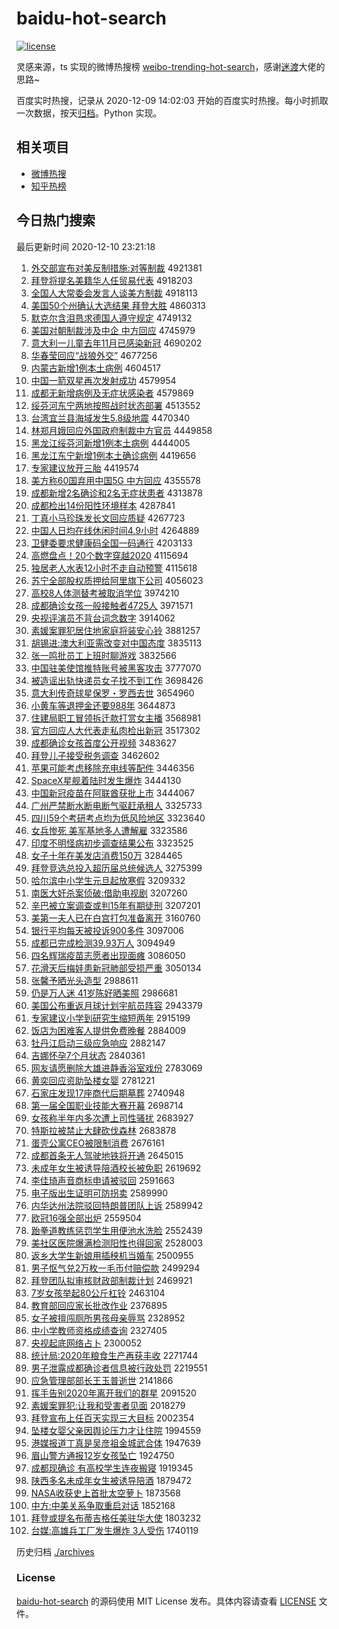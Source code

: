 # baidu-hot-search

[![license](https://img.shields.io/github/license/Arrackisarookie/baidu-hot-search)](https://github.com/Arrackisarookie/baidu-hot-search/blob/master/LICENSE)

灵感来源，ts 实现的微博热搜榜 [weibo-trending-hot-search](https://github.com/justjavac/weibo-trending-hot-search)，感谢[迷渡](https://github.com/justjavac)大佬的思路~

百度实时热搜，记录从 2020-12-09 14:02:03 开始的百度实时热搜。每小时抓取一次数据，按天[归档](./archives)。Python 实现。

## 相关项目
+ [微博热搜](https://github.com/Arrackisarookie/weibo-hot-search)
+ [知乎热榜](https://github.com/Arrackisarookie/zhihu-top-search)

## 今日热门搜索

<!-- Rank Begin -->

最后更新时间 2020-12-10 23:21:18

1. [外交部宣布对美反制措施:对等制裁](http://www.baidu.com/baidu?cl=3&tn=SE_baiduhomet8_jmjb7mjw&rsv_dl=fyb_top&fr=top1000&wd=%CD%E2%BD%BB%B2%BF%D0%FB%B2%BC%B6%D4%C3%C0%B7%B4%D6%C6%B4%EB%CA%A9%3A%B6%D4%B5%C8%D6%C6%B2%C3) 4921381
1. [拜登将提名美籍华人任贸易代表](http://www.baidu.com/baidu?cl=3&tn=SE_baiduhomet8_jmjb7mjw&rsv_dl=fyb_top&fr=top1000&wd=%B0%DD%B5%C7%BD%AB%CC%E1%C3%FB%C3%C0%BC%AE%BB%AA%C8%CB%C8%CE%C3%B3%D2%D7%B4%FA%B1%ED) 4918203
1. [全国人大常委会发言人谈美方制裁](http://www.baidu.com/baidu?cl=3&tn=SE_baiduhomet8_jmjb7mjw&rsv_dl=fyb_top&fr=top1000&wd=%C8%AB%B9%FA%C8%CB%B4%F3%B3%A3%CE%AF%BB%E1%B7%A2%D1%D4%C8%CB%CC%B8%C3%C0%B7%BD%D6%C6%B2%C3) 4918113
1. [美国50个州确认大选结果 拜登大胜](http://www.baidu.com/baidu?cl=3&tn=SE_baiduhomet8_jmjb7mjw&rsv_dl=fyb_top&fr=top1000&wd=%C3%C0%B9%FA50%B8%F6%D6%DD%C8%B7%C8%CF%B4%F3%D1%A1%BD%E1%B9%FB%20%B0%DD%B5%C7%B4%F3%CA%A4) 4860313
1. [默克尔含泪恳求德国人遵守规定](http://www.baidu.com/baidu?cl=3&tn=SE_baiduhomet8_jmjb7mjw&rsv_dl=fyb_top&fr=top1000&wd=%C4%AC%BF%CB%B6%FB%BA%AC%C0%E1%BF%D2%C7%F3%B5%C2%B9%FA%C8%CB%D7%F1%CA%D8%B9%E6%B6%A8) 4749132
1. [美国对朝制裁涉及中企 中方回应](http://www.baidu.com/baidu?cl=3&tn=SE_baiduhomet8_jmjb7mjw&rsv_dl=fyb_top&fr=top1000&wd=%C3%C0%B9%FA%B6%D4%B3%AF%D6%C6%B2%C3%C9%E6%BC%B0%D6%D0%C6%F3%20%D6%D0%B7%BD%BB%D8%D3%A6) 4745979
1. [意大利一儿童去年11月已感染新冠](http://www.baidu.com/baidu?cl=3&tn=SE_baiduhomet8_jmjb7mjw&rsv_dl=fyb_top&fr=top1000&wd=%D2%E2%B4%F3%C0%FB%D2%BB%B6%F9%CD%AF%C8%A5%C4%EA11%D4%C2%D2%D1%B8%D0%C8%BE%D0%C2%B9%DA) 4690202
1. [华春莹回应“战狼外交”](http://www.baidu.com/baidu?cl=3&tn=SE_baiduhomet8_jmjb7mjw&rsv_dl=fyb_top&fr=top1000&wd=%BB%AA%B4%BA%D3%A8%BB%D8%D3%A6%A1%B0%D5%BD%C0%C7%CD%E2%BD%BB%A1%B1) 4677256
1. [内蒙古新增1例本土病例](http://www.baidu.com/baidu?cl=3&tn=SE_baiduhomet8_jmjb7mjw&rsv_dl=fyb_top&fr=top1000&wd=%C4%DA%C3%C9%B9%C5%D0%C2%D4%F61%C0%FD%B1%BE%CD%C1%B2%A1%C0%FD) 4604517
1. [中国一箭双星再次发射成功](http://www.baidu.com/baidu?cl=3&tn=SE_baiduhomet8_jmjb7mjw&rsv_dl=fyb_top&fr=top1000&wd=%D6%D0%B9%FA%D2%BB%BC%FD%CB%AB%D0%C7%D4%D9%B4%CE%B7%A2%C9%E4%B3%C9%B9%A6) 4579954
1. [成都无新增病例及无症状感染者](http://www.baidu.com/baidu?cl=3&tn=SE_baiduhomet8_jmjb7mjw&rsv_dl=fyb_top&fr=top1000&wd=%B3%C9%B6%BC%CE%DE%D0%C2%D4%F6%B2%A1%C0%FD%BC%B0%CE%DE%D6%A2%D7%B4%B8%D0%C8%BE%D5%DF) 4579869
1. [绥芬河东宁两地按照战时状态部署](http://www.baidu.com/baidu?cl=3&tn=SE_baiduhomet8_jmjb7mjw&rsv_dl=fyb_top&fr=top1000&wd=%CB%E7%B7%D2%BA%D3%B6%AB%C4%FE%C1%BD%B5%D8%B0%B4%D5%D5%D5%BD%CA%B1%D7%B4%CC%AC%B2%BF%CA%F0) 4513552
1. [台湾宜兰县海域发生5.8级地震](http://www.baidu.com/baidu?cl=3&tn=SE_baiduhomet8_jmjb7mjw&rsv_dl=fyb_top&fr=top1000&wd=%CC%A8%CD%E5%D2%CB%C0%BC%CF%D8%BA%A3%D3%F2%B7%A2%C9%FA5.8%BC%B6%B5%D8%D5%F0) 4470340
1. [林郑月娥回应外国政府制裁中方官员](http://www.baidu.com/baidu?cl=3&tn=SE_baiduhomet8_jmjb7mjw&rsv_dl=fyb_top&fr=top1000&wd=%C1%D6%D6%A3%D4%C2%B6%F0%BB%D8%D3%A6%CD%E2%B9%FA%D5%FE%B8%AE%D6%C6%B2%C3%D6%D0%B7%BD%B9%D9%D4%B1) 4449858
1. [黑龙江绥芬河新增1例本土病例](http://www.baidu.com/baidu?cl=3&tn=SE_baiduhomet8_jmjb7mjw&rsv_dl=fyb_top&fr=top1000&wd=%BA%DA%C1%FA%BD%AD%CB%E7%B7%D2%BA%D3%D0%C2%D4%F61%C0%FD%B1%BE%CD%C1%B2%A1%C0%FD) 4444005
1. [黑龙江东宁新增1例本土确诊病例](http://www.baidu.com/baidu?cl=3&tn=SE_baiduhomet8_jmjb7mjw&rsv_dl=fyb_top&fr=top1000&wd=%BA%DA%C1%FA%BD%AD%B6%AB%C4%FE%D0%C2%D4%F61%C0%FD%B1%BE%CD%C1%C8%B7%D5%EF%B2%A1%C0%FD) 4419656
1. [专家建议放开三胎](http://www.baidu.com/baidu?cl=3&tn=SE_baiduhomet8_jmjb7mjw&rsv_dl=fyb_top&fr=top1000&wd=%D7%A8%BC%D2%BD%A8%D2%E9%B7%C5%BF%AA%C8%FD%CC%A5) 4419574
1. [美方称60国弃用中国5G 中方回应](http://www.baidu.com/baidu?cl=3&tn=SE_baiduhomet8_jmjb7mjw&rsv_dl=fyb_top&fr=top1000&wd=%C3%C0%B7%BD%B3%C660%B9%FA%C6%FA%D3%C3%D6%D0%B9%FA5G%20%D6%D0%B7%BD%BB%D8%D3%A6) 4355578
1. [成都新增2名确诊和2名无症状患者](http://www.baidu.com/baidu?cl=3&tn=SE_baiduhomet8_jmjb7mjw&rsv_dl=fyb_top&fr=top1000&wd=%B3%C9%B6%BC%D0%C2%D4%F62%C3%FB%C8%B7%D5%EF%BA%CD2%C3%FB%CE%DE%D6%A2%D7%B4%BB%BC%D5%DF) 4313878
1. [成都检出14份阳性环境样本](http://www.baidu.com/baidu?cl=3&tn=SE_baiduhomet8_jmjb7mjw&rsv_dl=fyb_top&fr=top1000&wd=%B3%C9%B6%BC%BC%EC%B3%F614%B7%DD%D1%F4%D0%D4%BB%B7%BE%B3%D1%F9%B1%BE) 4287841
1. [丁真小马珍珠发长文回应质疑](http://www.baidu.com/baidu?cl=3&tn=SE_baiduhomet8_jmjb7mjw&rsv_dl=fyb_top&fr=top1000&wd=%B6%A1%D5%E6%D0%A1%C2%ED%D5%E4%D6%E9%B7%A2%B3%A4%CE%C4%BB%D8%D3%A6%D6%CA%D2%C9) 4267723
1. [中国人日均在线休闲时间4.9小时](http://www.baidu.com/baidu?cl=3&tn=SE_baiduhomet8_jmjb7mjw&rsv_dl=fyb_top&fr=top1000&wd=%D6%D0%B9%FA%C8%CB%C8%D5%BE%F9%D4%DA%CF%DF%D0%DD%CF%D0%CA%B1%BC%E44.9%D0%A1%CA%B1) 4264889
1. [卫健委要求健康码全国一码通行](http://www.baidu.com/baidu?cl=3&tn=SE_baiduhomet8_jmjb7mjw&rsv_dl=fyb_top&fr=top1000&wd=%CE%C0%BD%A1%CE%AF%D2%AA%C7%F3%BD%A1%BF%B5%C2%EB%C8%AB%B9%FA%D2%BB%C2%EB%CD%A8%D0%D0) 4203133
1. [高燃盘点！20个数字穿越2020](http://www.baidu.com/baidu?cl=3&tn=SE_baiduhomet8_jmjb7mjw&rsv_dl=fyb_top&fr=top1000&wd=%B8%DF%C8%BC%C5%CC%B5%E3%A3%A120%B8%F6%CA%FD%D7%D6%B4%A9%D4%BD2020) 4115694
1. [独居老人水表12小时不走自动预警](http://www.baidu.com/baidu?cl=3&tn=SE_baiduhomet8_jmjb7mjw&rsv_dl=fyb_top&fr=top1000&wd=%B6%C0%BE%D3%C0%CF%C8%CB%CB%AE%B1%ED12%D0%A1%CA%B1%B2%BB%D7%DF%D7%D4%B6%AF%D4%A4%BE%AF) 4115618
1. [苏宁全部股权质押给阿里旗下公司](http://www.baidu.com/baidu?cl=3&tn=SE_baiduhomet8_jmjb7mjw&rsv_dl=fyb_top&fr=top1000&wd=%CB%D5%C4%FE%C8%AB%B2%BF%B9%C9%C8%A8%D6%CA%D1%BA%B8%F8%B0%A2%C0%EF%C6%EC%CF%C2%B9%AB%CB%BE) 4056023
1. [高校8人体测替考被取消学位](http://www.baidu.com/baidu?cl=3&tn=SE_baiduhomet8_jmjb7mjw&rsv_dl=fyb_top&fr=top1000&wd=%B8%DF%D0%A38%C8%CB%CC%E5%B2%E2%CC%E6%BF%BC%B1%BB%C8%A1%CF%FB%D1%A7%CE%BB) 3974210
1. [成都确诊女孩一般接触者4725人](http://www.baidu.com/baidu?cl=3&tn=SE_baiduhomet8_jmjb7mjw&rsv_dl=fyb_top&fr=top1000&wd=%B3%C9%B6%BC%C8%B7%D5%EF%C5%AE%BA%A2%D2%BB%B0%E3%BD%D3%B4%A5%D5%DF4725%C8%CB) 3971571
1. [央视评演员不背台词念数字](http://www.baidu.com/baidu?cl=3&tn=SE_baiduhomet8_jmjb7mjw&rsv_dl=fyb_top&fr=top1000&wd=%D1%EB%CA%D3%C6%C0%D1%DD%D4%B1%B2%BB%B1%B3%CC%A8%B4%CA%C4%EE%CA%FD%D7%D6) 3914062
1. [素媛案罪犯居住地家庭将装安心铃](http://www.baidu.com/baidu?cl=3&tn=SE_baiduhomet8_jmjb7mjw&rsv_dl=fyb_top&fr=top1000&wd=%CB%D8%E6%C2%B0%B8%D7%EF%B7%B8%BE%D3%D7%A1%B5%D8%BC%D2%CD%A5%BD%AB%D7%B0%B0%B2%D0%C4%C1%E5) 3881257
1. [胡锡进:澳大利亚需改变对中国态度](http://www.baidu.com/baidu?cl=3&tn=SE_baiduhomet8_jmjb7mjw&rsv_dl=fyb_top&fr=top1000&wd=%BA%FA%CE%FD%BD%F8%3A%B0%C4%B4%F3%C0%FB%D1%C7%D0%E8%B8%C4%B1%E4%B6%D4%D6%D0%B9%FA%CC%AC%B6%C8) 3835113
1. [张一鸣批员工上班时聊游戏](http://www.baidu.com/baidu?cl=3&tn=SE_baiduhomet8_jmjb7mjw&rsv_dl=fyb_top&fr=top1000&wd=%D5%C5%D2%BB%C3%F9%C5%FA%D4%B1%B9%A4%C9%CF%B0%E0%CA%B1%C1%C4%D3%CE%CF%B7) 3832566
1. [中国驻美使馆推特账号被黑客攻击](http://www.baidu.com/baidu?cl=3&tn=SE_baiduhomet8_jmjb7mjw&rsv_dl=fyb_top&fr=top1000&wd=%D6%D0%B9%FA%D7%A4%C3%C0%CA%B9%B9%DD%CD%C6%CC%D8%D5%CB%BA%C5%B1%BB%BA%DA%BF%CD%B9%A5%BB%F7) 3777070
1. [被造谣出轨快递员女子找不到工作](http://www.baidu.com/baidu?cl=3&tn=SE_baiduhomet8_jmjb7mjw&rsv_dl=fyb_top&fr=top1000&wd=%B1%BB%D4%EC%D2%A5%B3%F6%B9%EC%BF%EC%B5%DD%D4%B1%C5%AE%D7%D3%D5%D2%B2%BB%B5%BD%B9%A4%D7%F7) 3698426
1. [意大利传奇球星保罗・罗西去世](http://www.baidu.com/baidu?cl=3&tn=SE_baiduhomet8_jmjb7mjw&rsv_dl=fyb_top&fr=top1000&wd=%D2%E2%B4%F3%C0%FB%B4%AB%C6%E6%C7%F2%D0%C7%B1%A3%C2%DE%A1%A4%C2%DE%CE%F7%C8%A5%CA%C0) 3654960
1. [小黄车等退押金还要988年](http://www.baidu.com/baidu?cl=3&tn=SE_baiduhomet8_jmjb7mjw&rsv_dl=fyb_top&fr=top1000&wd=%D0%A1%BB%C6%B3%B5%B5%C8%CD%CB%D1%BA%BD%F0%BB%B9%D2%AA988%C4%EA) 3644873
1. [住建局职工冒领拆迁款打赏女主播](http://www.baidu.com/baidu?cl=3&tn=SE_baiduhomet8_jmjb7mjw&rsv_dl=fyb_top&fr=top1000&wd=%D7%A1%BD%A8%BE%D6%D6%B0%B9%A4%C3%B0%C1%EC%B2%F0%C7%A8%BF%EE%B4%F2%C9%CD%C5%AE%D6%F7%B2%A5) 3568981
1. [官方回应人大代表走私肉检出新冠](http://www.baidu.com/baidu?cl=3&tn=SE_baiduhomet8_jmjb7mjw&rsv_dl=fyb_top&fr=top1000&wd=%B9%D9%B7%BD%BB%D8%D3%A6%C8%CB%B4%F3%B4%FA%B1%ED%D7%DF%CB%BD%C8%E2%BC%EC%B3%F6%D0%C2%B9%DA) 3517302
1. [成都确诊女孩首度公开视频](http://www.baidu.com/baidu?cl=3&tn=SE_baiduhomet8_jmjb7mjw&rsv_dl=fyb_top&fr=top1000&wd=%B3%C9%B6%BC%C8%B7%D5%EF%C5%AE%BA%A2%CA%D7%B6%C8%B9%AB%BF%AA%CA%D3%C6%B5) 3483627
1. [拜登儿子接受税务调查](http://www.baidu.com/baidu?cl=3&tn=SE_baiduhomet8_jmjb7mjw&rsv_dl=fyb_top&fr=top1000&wd=%B0%DD%B5%C7%B6%F9%D7%D3%BD%D3%CA%DC%CB%B0%CE%F1%B5%F7%B2%E9) 3462602
1. [苹果可能考虑移除充电线等配件](http://www.baidu.com/baidu?cl=3&tn=SE_baiduhomet8_jmjb7mjw&rsv_dl=fyb_top&fr=top1000&wd=%C6%BB%B9%FB%BF%C9%C4%DC%BF%BC%C2%C7%D2%C6%B3%FD%B3%E4%B5%E7%CF%DF%B5%C8%C5%E4%BC%FE) 3446356
1. [SpaceX星舰着陆时发生爆炸](http://www.baidu.com/baidu?cl=3&tn=SE_baiduhomet8_jmjb7mjw&rsv_dl=fyb_top&fr=top1000&wd=SpaceX%D0%C7%BD%A2%D7%C5%C2%BD%CA%B1%B7%A2%C9%FA%B1%AC%D5%A8) 3444130
1. [中国新冠疫苗在阿联酋获批上市](http://www.baidu.com/baidu?cl=3&tn=SE_baiduhomet8_jmjb7mjw&rsv_dl=fyb_top&fr=top1000&wd=%D6%D0%B9%FA%D0%C2%B9%DA%D2%DF%C3%E7%D4%DA%B0%A2%C1%AA%C7%F5%BB%F1%C5%FA%C9%CF%CA%D0) 3444067
1. [广州严禁断水断电断气驱赶承租人](http://www.baidu.com/baidu?cl=3&tn=SE_baiduhomet8_jmjb7mjw&rsv_dl=fyb_top&fr=top1000&wd=%B9%E3%D6%DD%D1%CF%BD%FB%B6%CF%CB%AE%B6%CF%B5%E7%B6%CF%C6%F8%C7%FD%B8%CF%B3%D0%D7%E2%C8%CB) 3325733
1. [四川59个考研考点均为低风险地区](http://www.baidu.com/baidu?cl=3&tn=SE_baiduhomet8_jmjb7mjw&rsv_dl=fyb_top&fr=top1000&wd=%CB%C4%B4%A859%B8%F6%BF%BC%D1%D0%BF%BC%B5%E3%BE%F9%CE%AA%B5%CD%B7%E7%CF%D5%B5%D8%C7%F8) 3323640
1. [女兵惨死 美军基地多人遭解雇](http://www.baidu.com/baidu?cl=3&tn=SE_baiduhomet8_jmjb7mjw&rsv_dl=fyb_top&fr=top1000&wd=%C5%AE%B1%F8%B2%D2%CB%C0%20%C3%C0%BE%FC%BB%F9%B5%D8%B6%E0%C8%CB%D4%E2%BD%E2%B9%CD) 3323586
1. [印度不明怪病初步调查结果公布](http://www.baidu.com/baidu?cl=3&tn=SE_baiduhomet8_jmjb7mjw&rsv_dl=fyb_top&fr=top1000&wd=%D3%A1%B6%C8%B2%BB%C3%F7%B9%D6%B2%A1%B3%F5%B2%BD%B5%F7%B2%E9%BD%E1%B9%FB%B9%AB%B2%BC) 3323525
1. [女子十年在美发店消费150万](http://www.baidu.com/baidu?cl=3&tn=SE_baiduhomet8_jmjb7mjw&rsv_dl=fyb_top&fr=top1000&wd=%C5%AE%D7%D3%CA%AE%C4%EA%D4%DA%C3%C0%B7%A2%B5%EA%CF%FB%B7%D1150%CD%F2) 3284465
1. [拜登竞选总投入超历届总统候选人](http://www.baidu.com/baidu?cl=3&tn=SE_baiduhomet8_jmjb7mjw&rsv_dl=fyb_top&fr=top1000&wd=%B0%DD%B5%C7%BE%BA%D1%A1%D7%DC%CD%B6%C8%EB%B3%AC%C0%FA%BD%EC%D7%DC%CD%B3%BA%F2%D1%A1%C8%CB) 3275399
1. [哈尔滨中小学生元旦起放寒假](http://www.baidu.com/baidu?cl=3&tn=SE_baiduhomet8_jmjb7mjw&rsv_dl=fyb_top&fr=top1000&wd=%B9%FE%B6%FB%B1%F5%D6%D0%D0%A1%D1%A7%C9%FA%D4%AA%B5%A9%C6%F0%B7%C5%BA%AE%BC%D9) 3209332
1. [南医大奸杀案侦破:借助电视剧](http://www.baidu.com/baidu?cl=3&tn=SE_baiduhomet8_jmjb7mjw&rsv_dl=fyb_top&fr=top1000&wd=%C4%CF%D2%BD%B4%F3%BC%E9%C9%B1%B0%B8%D5%EC%C6%C6%3A%BD%E8%D6%FA%B5%E7%CA%D3%BE%E7) 3207260
1. [辛巴被立案调查或判15年有期徒刑](http://www.baidu.com/baidu?cl=3&tn=SE_baiduhomet8_jmjb7mjw&rsv_dl=fyb_top&fr=top1000&wd=%D0%C1%B0%CD%B1%BB%C1%A2%B0%B8%B5%F7%B2%E9%BB%F2%C5%D015%C4%EA%D3%D0%C6%DA%CD%BD%D0%CC) 3207201
1. [美第一夫人已在白宫打包准备离开](http://www.baidu.com/baidu?cl=3&tn=SE_baiduhomet8_jmjb7mjw&rsv_dl=fyb_top&fr=top1000&wd=%C3%C0%B5%DA%D2%BB%B7%F2%C8%CB%D2%D1%D4%DA%B0%D7%B9%AC%B4%F2%B0%FC%D7%BC%B1%B8%C0%EB%BF%AA) 3160760
1. [银行平均每天被投诉900多件](http://www.baidu.com/baidu?cl=3&tn=SE_baiduhomet8_jmjb7mjw&rsv_dl=fyb_top&fr=top1000&wd=%D2%F8%D0%D0%C6%BD%BE%F9%C3%BF%CC%EC%B1%BB%CD%B6%CB%DF900%B6%E0%BC%FE) 3097006
1. [成都已完成检测39.93万人](http://www.baidu.com/baidu?cl=3&tn=SE_baiduhomet8_jmjb7mjw&rsv_dl=fyb_top&fr=top1000&wd=%B3%C9%B6%BC%D2%D1%CD%EA%B3%C9%BC%EC%B2%E239.93%CD%F2%C8%CB) 3094949
1. [四名辉瑞疫苗志愿者出现面瘫](http://www.baidu.com/baidu?cl=3&tn=SE_baiduhomet8_jmjb7mjw&rsv_dl=fyb_top&fr=top1000&wd=%CB%C4%C3%FB%BB%D4%C8%F0%D2%DF%C3%E7%D6%BE%D4%B8%D5%DF%B3%F6%CF%D6%C3%E6%CC%B1) 3086050
1. [花滑天后梅娃患新冠肺部受损严重](http://www.baidu.com/baidu?cl=3&tn=SE_baiduhomet8_jmjb7mjw&rsv_dl=fyb_top&fr=top1000&wd=%BB%A8%BB%AC%CC%EC%BA%F3%C3%B7%CD%DE%BB%BC%D0%C2%B9%DA%B7%CE%B2%BF%CA%DC%CB%F0%D1%CF%D6%D8) 3050134
1. [张馨予晒光头造型](http://www.baidu.com/baidu?cl=3&tn=SE_baiduhomet8_jmjb7mjw&rsv_dl=fyb_top&fr=top1000&wd=%D5%C5%DC%B0%D3%E8%C9%B9%B9%E2%CD%B7%D4%EC%D0%CD) 2988611
1. [仍是万人迷 41岁陈好晒美照](http://www.baidu.com/baidu?cl=3&tn=SE_baiduhomet8_jmjb7mjw&rsv_dl=fyb_top&fr=top1000&wd=%C8%D4%CA%C7%CD%F2%C8%CB%C3%D4%2041%CB%EA%B3%C2%BA%C3%C9%B9%C3%C0%D5%D5) 2986681
1. [美国公布重返月球计划宇航员阵容](http://www.baidu.com/baidu?cl=3&tn=SE_baiduhomet8_jmjb7mjw&rsv_dl=fyb_top&fr=top1000&wd=%C3%C0%B9%FA%B9%AB%B2%BC%D6%D8%B7%B5%D4%C2%C7%F2%BC%C6%BB%AE%D3%EE%BA%BD%D4%B1%D5%F3%C8%DD) 2943379
1. [专家建议小学到研究生缩短两年](http://www.baidu.com/baidu?cl=3&tn=SE_baiduhomet8_jmjb7mjw&rsv_dl=fyb_top&fr=top1000&wd=%D7%A8%BC%D2%BD%A8%D2%E9%D0%A1%D1%A7%B5%BD%D1%D0%BE%BF%C9%FA%CB%F5%B6%CC%C1%BD%C4%EA) 2915199
1. [饭店为困难客人提供免费晚餐](http://www.baidu.com/baidu?cl=3&tn=SE_baiduhomet8_jmjb7mjw&rsv_dl=fyb_top&fr=top1000&wd=%B7%B9%B5%EA%CE%AA%C0%A7%C4%D1%BF%CD%C8%CB%CC%E1%B9%A9%C3%E2%B7%D1%CD%ED%B2%CD) 2884009
1. [牡丹江启动三级应急响应](http://www.baidu.com/baidu?cl=3&tn=SE_baiduhomet8_jmjb7mjw&rsv_dl=fyb_top&fr=top1000&wd=%C4%B5%B5%A4%BD%AD%C6%F4%B6%AF%C8%FD%BC%B6%D3%A6%BC%B1%CF%EC%D3%A6) 2882147
1. [吉娜怀孕7个月状态](http://www.baidu.com/baidu?cl=3&tn=SE_baiduhomet8_jmjb7mjw&rsv_dl=fyb_top&fr=top1000&wd=%BC%AA%C4%C8%BB%B3%D4%D07%B8%F6%D4%C2%D7%B4%CC%AC) 2840361
1. [网友请愿删除大雄进静香浴室戏份](http://www.baidu.com/baidu?cl=3&tn=SE_baiduhomet8_jmjb7mjw&rsv_dl=fyb_top&fr=top1000&wd=%CD%F8%D3%D1%C7%EB%D4%B8%C9%BE%B3%FD%B4%F3%D0%DB%BD%F8%BE%B2%CF%E3%D4%A1%CA%D2%CF%B7%B7%DD) 2783069
1. [黄奕回应资助坠楼女婴](http://www.baidu.com/baidu?cl=3&tn=SE_baiduhomet8_jmjb7mjw&rsv_dl=fyb_top&fr=top1000&wd=%BB%C6%DE%C8%BB%D8%D3%A6%D7%CA%D6%FA%D7%B9%C2%A5%C5%AE%D3%A4) 2781221
1. [石家庄发现17座商代后期墓葬](http://www.baidu.com/baidu?cl=3&tn=SE_baiduhomet8_jmjb7mjw&rsv_dl=fyb_top&fr=top1000&wd=%CA%AF%BC%D2%D7%AF%B7%A2%CF%D617%D7%F9%C9%CC%B4%FA%BA%F3%C6%DA%C4%B9%D4%E1) 2740948
1. [第一届全国职业技能大赛开幕](http://www.baidu.com/baidu?cl=3&tn=SE_baiduhomet8_jmjb7mjw&rsv_dl=fyb_top&fr=top1000&wd=%B5%DA%D2%BB%BD%EC%C8%AB%B9%FA%D6%B0%D2%B5%BC%BC%C4%DC%B4%F3%C8%FC%BF%AA%C4%BB) 2698714
1. [女孩称半年内多次遭上司性骚扰](http://www.baidu.com/baidu?cl=3&tn=SE_baiduhomet8_jmjb7mjw&rsv_dl=fyb_top&fr=top1000&wd=%C5%AE%BA%A2%B3%C6%B0%EB%C4%EA%C4%DA%B6%E0%B4%CE%D4%E2%C9%CF%CB%BE%D0%D4%C9%A7%C8%C5) 2683927
1. [特斯拉被禁止大肆砍伐森林](http://www.baidu.com/baidu?cl=3&tn=SE_baiduhomet8_jmjb7mjw&rsv_dl=fyb_top&fr=top1000&wd=%CC%D8%CB%B9%C0%AD%B1%BB%BD%FB%D6%B9%B4%F3%CB%C1%BF%B3%B7%A5%C9%AD%C1%D6) 2683878
1. [蛋壳公寓CEO被限制消费](http://www.baidu.com/baidu?cl=3&tn=SE_baiduhomet8_jmjb7mjw&rsv_dl=fyb_top&fr=top1000&wd=%B5%B0%BF%C7%B9%AB%D4%A2CEO%B1%BB%CF%DE%D6%C6%CF%FB%B7%D1) 2676161
1. [成都首条无人驾驶地铁将开通](http://www.baidu.com/baidu?cl=3&tn=SE_baiduhomet8_jmjb7mjw&rsv_dl=fyb_top&fr=top1000&wd=%B3%C9%B6%BC%CA%D7%CC%F5%CE%DE%C8%CB%BC%DD%CA%BB%B5%D8%CC%FA%BD%AB%BF%AA%CD%A8) 2645015
1. [未成年女生被诱导陪酒校长被免职](http://www.baidu.com/baidu?cl=3&tn=SE_baiduhomet8_jmjb7mjw&rsv_dl=fyb_top&fr=top1000&wd=%CE%B4%B3%C9%C4%EA%C5%AE%C9%FA%B1%BB%D3%D5%B5%BC%C5%E3%BE%C6%D0%A3%B3%A4%B1%BB%C3%E2%D6%B0) 2619692
1. [李佳琦声音商标申请被驳回](http://www.baidu.com/baidu?cl=3&tn=SE_baiduhomet8_jmjb7mjw&rsv_dl=fyb_top&fr=top1000&wd=%C0%EE%BC%D1%E7%F9%C9%F9%D2%F4%C9%CC%B1%EA%C9%EA%C7%EB%B1%BB%B2%B5%BB%D8) 2591663
1. [电子版出生证明可防拐卖](http://www.baidu.com/baidu?cl=3&tn=SE_baiduhomet8_jmjb7mjw&rsv_dl=fyb_top&fr=top1000&wd=%B5%E7%D7%D3%B0%E6%B3%F6%C9%FA%D6%A4%C3%F7%BF%C9%B7%C0%B9%D5%C2%F4) 2589990
1. [内华达州法院驳回特朗普团队上诉](http://www.baidu.com/baidu?cl=3&tn=SE_baiduhomet8_jmjb7mjw&rsv_dl=fyb_top&fr=top1000&wd=%C4%DA%BB%AA%B4%EF%D6%DD%B7%A8%D4%BA%B2%B5%BB%D8%CC%D8%C0%CA%C6%D5%CD%C5%B6%D3%C9%CF%CB%DF) 2589942
1. [欧冠16强全部出炉](http://www.baidu.com/baidu?cl=3&tn=SE_baiduhomet8_jmjb7mjw&rsv_dl=fyb_top&fr=top1000&wd=%C5%B7%B9%DA16%C7%BF%C8%AB%B2%BF%B3%F6%C2%AF) 2559504
1. [跆拳道教练惩罚学生用便池水洗脸](http://www.baidu.com/baidu?cl=3&tn=SE_baiduhomet8_jmjb7mjw&rsv_dl=fyb_top&fr=top1000&wd=%F5%CC%C8%AD%B5%C0%BD%CC%C1%B7%B3%CD%B7%A3%D1%A7%C9%FA%D3%C3%B1%E3%B3%D8%CB%AE%CF%B4%C1%B3) 2552439
1. [美社区医院爆满检测阳性也得回家](http://www.baidu.com/baidu?cl=3&tn=SE_baiduhomet8_jmjb7mjw&rsv_dl=fyb_top&fr=top1000&wd=%C3%C0%C9%E7%C7%F8%D2%BD%D4%BA%B1%AC%C2%FA%BC%EC%B2%E2%D1%F4%D0%D4%D2%B2%B5%C3%BB%D8%BC%D2) 2528003
1. [返乡大学生新娘用插秧机当婚车](http://www.baidu.com/baidu?cl=3&tn=SE_baiduhomet8_jmjb7mjw&rsv_dl=fyb_top&fr=top1000&wd=%B7%B5%CF%E7%B4%F3%D1%A7%C9%FA%D0%C2%C4%EF%D3%C3%B2%E5%D1%ED%BB%FA%B5%B1%BB%E9%B3%B5) 2500955
1. [男子怄气兑2万枚一毛币付赔偿款](http://www.baidu.com/baidu?cl=3&tn=SE_baiduhomet8_jmjb7mjw&rsv_dl=fyb_top&fr=top1000&wd=%C4%D0%D7%D3%E2%E6%C6%F8%B6%D22%CD%F2%C3%B6%D2%BB%C3%AB%B1%D2%B8%B6%C5%E2%B3%A5%BF%EE) 2499294
1. [拜登团队拟审核财政部制裁计划](http://www.baidu.com/baidu?cl=3&tn=SE_baiduhomet8_jmjb7mjw&rsv_dl=fyb_top&fr=top1000&wd=%B0%DD%B5%C7%CD%C5%B6%D3%C4%E2%C9%F3%BA%CB%B2%C6%D5%FE%B2%BF%D6%C6%B2%C3%BC%C6%BB%AE) 2469921
1. [7岁女孩举起80公斤杠铃](http://www.baidu.com/baidu?cl=3&tn=SE_baiduhomet8_jmjb7mjw&rsv_dl=fyb_top&fr=top1000&wd=7%CB%EA%C5%AE%BA%A2%BE%D9%C6%F080%B9%AB%BD%EF%B8%DC%C1%E5) 2463104
1. [教育部回应家长批改作业](http://www.baidu.com/baidu?cl=3&tn=SE_baiduhomet8_jmjb7mjw&rsv_dl=fyb_top&fr=top1000&wd=%BD%CC%D3%FD%B2%BF%BB%D8%D3%A6%BC%D2%B3%A4%C5%FA%B8%C4%D7%F7%D2%B5) 2376895
1. [女子被擅闯厕所男孩母亲辱骂](http://www.baidu.com/baidu?cl=3&tn=SE_baiduhomet8_jmjb7mjw&rsv_dl=fyb_top&fr=top1000&wd=%C5%AE%D7%D3%B1%BB%C9%C3%B4%B3%B2%DE%CB%F9%C4%D0%BA%A2%C4%B8%C7%D7%C8%E8%C2%EE) 2328952
1. [中小学教师资格成绩查询](http://www.baidu.com/baidu?cl=3&tn=SE_baiduhomet8_jmjb7mjw&rsv_dl=fyb_top&fr=top1000&wd=%D6%D0%D0%A1%D1%A7%BD%CC%CA%A6%D7%CA%B8%F1%B3%C9%BC%A8%B2%E9%D1%AF) 2327405
1. [央视起底网络占卜](http://www.baidu.com/baidu?cl=3&tn=SE_baiduhomet8_jmjb7mjw&rsv_dl=fyb_top&fr=top1000&wd=%D1%EB%CA%D3%C6%F0%B5%D7%CD%F8%C2%E7%D5%BC%B2%B7) 2300052
1. [统计局:2020年粮食生产再获丰收](http://www.baidu.com/baidu?cl=3&tn=SE_baiduhomet8_jmjb7mjw&rsv_dl=fyb_top&fr=top1000&wd=%CD%B3%BC%C6%BE%D6%3A2020%C4%EA%C1%B8%CA%B3%C9%FA%B2%FA%D4%D9%BB%F1%B7%E1%CA%D5) 2271744
1. [男子泄露成都确诊者信息被行政处罚](http://www.baidu.com/baidu?cl=3&tn=SE_baiduhomet8_jmjb7mjw&rsv_dl=fyb_top&fr=top1000&wd=%C4%D0%D7%D3%D0%B9%C2%B6%B3%C9%B6%BC%C8%B7%D5%EF%D5%DF%D0%C5%CF%A2%B1%BB%D0%D0%D5%FE%B4%A6%B7%A3) 2219551
1. [应急管理部部长王玉普逝世](http://www.baidu.com/baidu?cl=3&tn=SE_baiduhomet8_jmjb7mjw&rsv_dl=fyb_top&fr=top1000&wd=%D3%A6%BC%B1%B9%DC%C0%ED%B2%BF%B2%BF%B3%A4%CD%F5%D3%F1%C6%D5%CA%C5%CA%C0) 2141866
1. [挥手告别2020年离开我们的群星](http://www.baidu.com/baidu?cl=3&tn=SE_baiduhomet8_jmjb7mjw&rsv_dl=fyb_top&fr=top1000&wd=%BB%D3%CA%D6%B8%E6%B1%F02020%C4%EA%C0%EB%BF%AA%CE%D2%C3%C7%B5%C4%C8%BA%D0%C7) 2091520
1. [素媛案罪犯:让我和受害者见面](http://www.baidu.com/baidu?cl=3&tn=SE_baiduhomet8_jmjb7mjw&rsv_dl=fyb_top&fr=top1000&wd=%CB%D8%E6%C2%B0%B8%D7%EF%B7%B8%3A%C8%C3%CE%D2%BA%CD%CA%DC%BA%A6%D5%DF%BC%FB%C3%E6) 2018279
1. [拜登宣布上任百天实现三大目标](http://www.baidu.com/baidu?cl=3&tn=SE_baiduhomet8_jmjb7mjw&rsv_dl=fyb_top&fr=top1000&wd=%B0%DD%B5%C7%D0%FB%B2%BC%C9%CF%C8%CE%B0%D9%CC%EC%CA%B5%CF%D6%C8%FD%B4%F3%C4%BF%B1%EA) 2002354
1. [坠楼女婴父亲因舆论压力才让住院](http://www.baidu.com/baidu?cl=3&tn=SE_baiduhomet8_jmjb7mjw&rsv_dl=fyb_top&fr=top1000&wd=%D7%B9%C2%A5%C5%AE%D3%A4%B8%B8%C7%D7%D2%F2%D3%DF%C2%DB%D1%B9%C1%A6%B2%C5%C8%C3%D7%A1%D4%BA) 1994559
1. [港媒报道丁真是吴彦祖金城武合体](http://www.baidu.com/baidu?cl=3&tn=SE_baiduhomet8_jmjb7mjw&rsv_dl=fyb_top&fr=top1000&wd=%B8%DB%C3%BD%B1%A8%B5%C0%B6%A1%D5%E6%CA%C7%CE%E2%D1%E5%D7%E6%BD%F0%B3%C7%CE%E4%BA%CF%CC%E5) 1947639
1. [眉山警方通报12岁女孩坠亡](http://www.baidu.com/baidu?cl=3&tn=SE_baiduhomet8_jmjb7mjw&rsv_dl=fyb_top&fr=top1000&wd=%C3%BC%C9%BD%BE%AF%B7%BD%CD%A8%B1%A812%CB%EA%C5%AE%BA%A2%D7%B9%CD%F6) 1924750
1. [成都现确诊 有高校学生连夜搬寝](http://www.baidu.com/baidu?cl=3&tn=SE_baiduhomet8_jmjb7mjw&rsv_dl=fyb_top&fr=top1000&wd=%B3%C9%B6%BC%CF%D6%C8%B7%D5%EF%20%D3%D0%B8%DF%D0%A3%D1%A7%C9%FA%C1%AC%D2%B9%B0%E1%C7%DE) 1919345
1. [陕西多名未成年女生被诱导陪酒](http://www.baidu.com/baidu?cl=3&tn=SE_baiduhomet8_jmjb7mjw&rsv_dl=fyb_top&fr=top1000&wd=%C9%C2%CE%F7%B6%E0%C3%FB%CE%B4%B3%C9%C4%EA%C5%AE%C9%FA%B1%BB%D3%D5%B5%BC%C5%E3%BE%C6) 1879472
1. [NASA收获史上首批太空萝卜](http://www.baidu.com/baidu?cl=3&tn=SE_baiduhomet8_jmjb7mjw&rsv_dl=fyb_top&fr=top1000&wd=NASA%CA%D5%BB%F1%CA%B7%C9%CF%CA%D7%C5%FA%CC%AB%BF%D5%C2%DC%B2%B7) 1873568
1. [中方:中美关系争取重启对话](http://www.baidu.com/baidu?cl=3&tn=SE_baiduhomet8_jmjb7mjw&rsv_dl=fyb_top&fr=top1000&wd=%D6%D0%B7%BD%3A%D6%D0%C3%C0%B9%D8%CF%B5%D5%F9%C8%A1%D6%D8%C6%F4%B6%D4%BB%B0) 1852168
1. [拜登或提名布蒂吉格任美驻华大使](http://www.baidu.com/baidu?cl=3&tn=SE_baiduhomet8_jmjb7mjw&rsv_dl=fyb_top&fr=top1000&wd=%B0%DD%B5%C7%BB%F2%CC%E1%C3%FB%B2%BC%B5%D9%BC%AA%B8%F1%C8%CE%C3%C0%D7%A4%BB%AA%B4%F3%CA%B9) 1803232
1. [台媒:高雄兵工厂发生爆炸 3人受伤](http://www.baidu.com/baidu?cl=3&tn=SE_baiduhomet8_jmjb7mjw&rsv_dl=fyb_top&fr=top1000&wd=%CC%A8%C3%BD%3A%B8%DF%D0%DB%B1%F8%B9%A4%B3%A7%B7%A2%C9%FA%B1%AC%D5%A8%203%C8%CB%CA%DC%C9%CB) 1740119
<!-- Rank End -->

历史归档 [./archives](./archives)

### License

[baidu-hot-search](https://github.com/Arrackisarookie/baidu-hot-search) 的源码使用 MIT License 发布。具体内容请查看 [LICENSE](./LICENSE) 文件。
